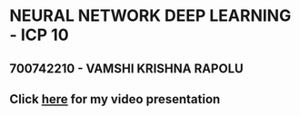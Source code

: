 # NEURAL NETWORK DEEP LEARNING - ICP 10
## 700742210 - VAMSHI KRISHNA RAPOLU


## Click [here](https://github.com/vxr22100/NNPL/blob/main/ICP10/ICP10%20Video.mp4) for my video presentation
